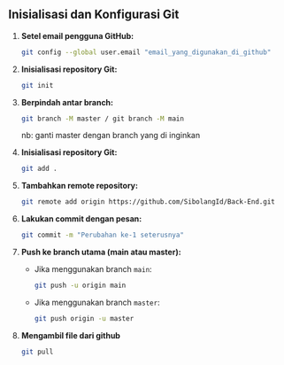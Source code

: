 ## Inisialisasi dan Konfigurasi Git

1. **Setel email pengguna GitHub:**
    ```sh
    git config --global user.email "email_yang_digunakan_di_github"
    ```

2. **Inisialisasi repository Git:**
    ```sh
    git init
    ```
    
3. **Berpindah antar branch:**
    ```sh
    git branch -M master / git branch -M main
    ```
    nb: ganti master dengan branch yang di inginkan
    
4. **Inisialisasi repository Git:**
    ```sh
    git add .
    ```

5. **Tambahkan remote repository:**
    ```sh
    git remote add origin https://github.com/SibolangId/Back-End.git
    ```

6. **Lakukan commit dengan pesan:**
    ```sh
    git commit -m "Perubahan ke-1 seterusnya"
    ```

7. **Push ke branch utama (main atau master):**
    - Jika menggunakan branch `main`:
        ```sh
        git push -u origin main
        ```
    - Jika menggunakan branch `master`:
        ```sh
        git push origin -u master
        ```
8. **Mengambil file dari github**
    ```sh
    git pull
    ```
